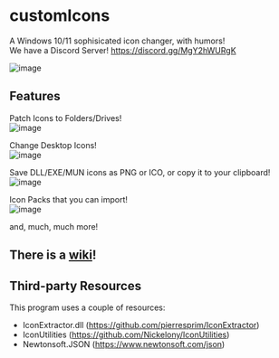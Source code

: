 # customIcons
A Windows 10/11 sophisicated icon changer, with humors!  
We have a Discord Server! https://discord.gg/MgY2hWURgK

![image](https://user-images.githubusercontent.com/86447165/224623882-e0e553c1-78ac-4598-8a4e-b4d620853dec.png)

## Features
Patch Icons to Folders/Drives!   
![image](https://user-images.githubusercontent.com/86447165/224624099-718bdbec-10e5-4724-a506-01492c4fd177.png)

Change Desktop Icons!   
![image](https://user-images.githubusercontent.com/86447165/224624199-7d9ac20e-24f9-4dc0-aa8c-998f70d96b24.png)

Save DLL/EXE/MUN icons as PNG or ICO, or copy it to your clipboard!   
![image](https://user-images.githubusercontent.com/86447165/224624342-0308c655-7e77-4e91-ba72-6fbd4b4ce106.png)

Icon Packs that you can import!   
![image](https://user-images.githubusercontent.com/86447165/224624512-74ca8bf8-e347-4474-94b0-a4d648abc0b8.png)

and, much, much more!

## There is a [wiki](https://github.com/customIcon/customIcons/wiki)!

## Third-party Resources
This program uses a couple of resources:   
* IconExtractor.dll (https://github.com/pierresprim/IconExtractor)
* IconUtilities (https://github.com/Nickelony/IconUtilities)
* Newtonsoft.JSON (https://www.newtonsoft.com/json)
